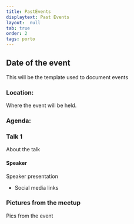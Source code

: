 ```yaml
---
title: PastEvents
displaytext: Past Events
layout:  null
tab: true
order: 2
tags: porto
---
```



## Date of the event
This will be the template used to document events

### Location:
Where the event will be held.

### Agenda:

### Talk 1
About the talk

#### Speaker
Speaker presentation

* Social media links

### Pictures from the meetup

Pics from the event
